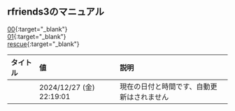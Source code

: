 ## rfriends3のマニュアル  

[00](00.html){:target="_blank"}  
[01](01.html){:target="_blank"}  
[rescue](rescue.html){:target="_blank"}  
  
| タイトル |値 | 説明 |  
| :---  | :---  | :--- |  
| |2024/12/27 (金) 22:19:01 | 現在の日付と時間です、自動更新はされません  |   
  
  
